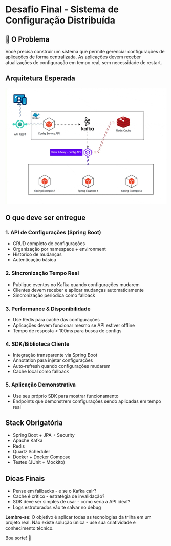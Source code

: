 # Desafio Final - Sistema de Configuração Distribuída

## 🎯 O Problema

Você precisa construir um sistema que permite gerenciar configurações de aplicações de forma centralizada. As aplicações devem receber atualizações de configuração em tempo real, sem necessidade de restart.

## Arquitetura Esperada

![Architecture Overview](./arch.gif)

## O que deve ser entregue

### 1. API de Configurações (Spring Boot)
- CRUD completo de configurações
- Organização por namespace + environment  
- Histórico de mudanças
- Autenticação básica

### 2. Sincronização Tempo Real
- Publique eventos no Kafka quando configurações mudarem
- Clientes devem receber e aplicar mudanças automaticamente
- Sincronização periódica como fallback

### 3. Performance & Disponibilidade  
- Use Redis para cache das configurações
- Aplicações devem funcionar mesmo se API estiver offline
- Tempo de resposta < 100ms para busca de configs

### 4. SDK/Biblioteca Cliente
- Integração transparente via Spring Boot
- Annotation para injetar configurações
- Auto-refresh quando configurações mudarem
- Cache local como fallback

### 5. Aplicação Demonstrativa
- Use seu próprio SDK para mostrar funcionamento
- Endpoints que demonstrem configurações sendo aplicadas em tempo real

## Stack Obrigatória

- Spring Boot + JPA + Security
- Apache Kafka  
- Redis
- Quartz Scheduler
- Docker + Docker Compose
- Testes (JUnit + Mockito)

##  Dicas Finais

- Pense em fallbacks - e se o Kafka cair?
- Cache é crítico - estratégia de invalidação?
- SDK deve ser simples de usar - como seria a API ideal?
- Logs estruturados vão te salvar no debug

**Lembre-se**: O objetivo é aplicar todas as tecnologias da trilha em um projeto real. Não existe solução única - use sua criatividade e conhecimento técnico.

Boa sorte! 🚀